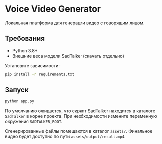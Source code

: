 # Voice Video Generator

Локальная платформа для генерации видео с говорящим лицом.

## Требования

- Python 3.8+
- Внешние веса модели SadTalker (скачать отдельно)

Установите зависимости:

```bash
pip install -r requirements.txt
```

## Запуск

```bash
python app.py
```

По умолчанию ожидается, что скрипт SadTalker находится в каталоге `SadTalker` в корне проекта. При необходимости измените переменную окружения `SADTALKER_ROOT`.

Сгенерированные файлы помещаются в каталог `assets/`. Финальное видео будет доступно по пути `assets/output/result.mp4`.
